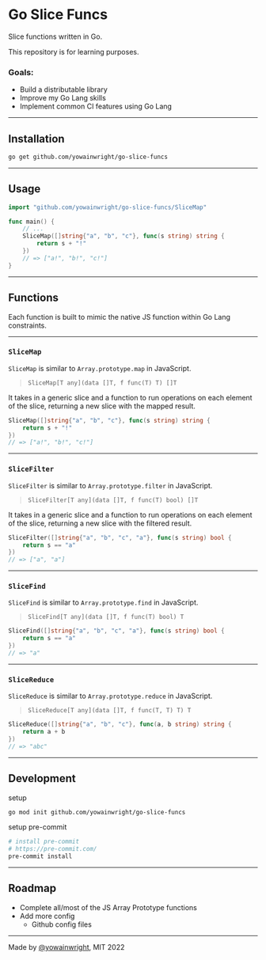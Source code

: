 # Go Slice Funcs

Slice functions written in Go.

This repository is for learning purposes.

### Goals:

- Build a distributable library
- Improve my Go Lang skills
- Implement common CI features using Go Lang

---

## Installation

```sh
go get github.com/yowainwright/go-slice-funcs
```

---

## Usage

```go
import "github.com/yowainwright/go-slice-funcs/SliceMap"

func main() {
    // ...
    SliceMap([]string{"a", "b", "c"}, func(s string) string {
        return s + "!"
    })
    // => ["a!", "b!", "c!"]
}
```

---
## Functions

Each function is built to mimic the native JS function within Go Lang constraints.

---
### `SliceMap`

`SliceMap` is similar to `Array.prototype.map` in JavaScript.

> `SliceMap[T any](data []T, f func(T) T) []T`

It takes in a generic slice and a function to run operations on each element of the slice, returning a new slice with the mapped result.

```go
SliceMap([]string{"a", "b", "c"}, func(s string) string {
    return s + "!"
})
// => ["a!", "b!", "c!"]
```

---

### `SliceFilter`

`SliceFilter` is similar to `Array.prototype.filter` in JavaScript.

> `SliceFilter[T any](data []T, f func(T) bool) []T`

It takes in a generic slice and a function to run operations on each element of the slice, returning a new slice with the filtered result.

```go
SliceFilter([]string{"a", "b", "c", "a"}, func(s string) bool {
    return s == "a"
})
// => ["a", "a"]
```

---

### `SliceFind`

`SliceFind` is similar to `Array.prototype.find` in JavaScript.

> `SliceFind[T any](data []T, f func(T) bool) T`

```go
SliceFind([]string{"a", "b", "c", "a"}, func(s string) bool {
    return s == "a"
})
// => "a"
```

---

### `SliceReduce`

`SliceReduce` is similar to `Array.prototype.reduce` in JavaScript.

> `SliceReduce[T any](data []T, f func(T, T) T) T`

```go
SliceReduce([]string{"a", "b", "c"}, func(a, b string) string {
    return a + b
})
// => "abc"
```

---

## Development

setup
```sh
go mod init github.com/yowainwright/go-slice-funcs
```

setup pre-commit
```sh
# install pre-commit
# https://pre-commit.com/
pre-commit install
```
---

## Roadmap

- Complete all/most of the JS Array Prototype functions
- Add more config
  - Github config files

---

Made by [@yowainwright](https://github.com/yowainwright), MIT 2022
